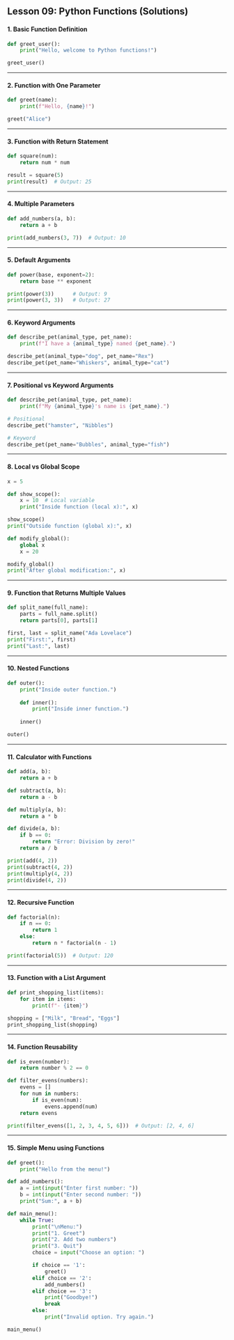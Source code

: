 
## **Lesson 09: Python Functions (Solutions)**


#### **1. Basic Function Definition**

```python
def greet_user():
    print("Hello, welcome to Python functions!")

greet_user()
```

---

#### **2. Function with One Parameter**

```python
def greet(name):
    print(f"Hello, {name}!")

greet("Alice")
```

---

#### **3. Function with Return Statement**

```python
def square(num):
    return num * num

result = square(5)
print(result)  # Output: 25
```

---

#### **4. Multiple Parameters**

```python
def add_numbers(a, b):
    return a + b

print(add_numbers(3, 7))  # Output: 10
```

---

#### **5. Default Arguments**

```python
def power(base, exponent=2):
    return base ** exponent

print(power(3))      # Output: 9
print(power(3, 3))   # Output: 27
```

---

#### **6. Keyword Arguments**

```python
def describe_pet(animal_type, pet_name):
    print(f"I have a {animal_type} named {pet_name}.")

describe_pet(animal_type="dog", pet_name="Rex")
describe_pet(pet_name="Whiskers", animal_type="cat")
```

---

#### **7. Positional vs Keyword Arguments**

```python
def describe_pet(animal_type, pet_name):
    print(f"My {animal_type}'s name is {pet_name}.")

# Positional
describe_pet("hamster", "Nibbles")

# Keyword
describe_pet(pet_name="Bubbles", animal_type="fish")
```

---

#### **8. Local vs Global Scope**

```python
x = 5

def show_scope():
    x = 10  # Local variable
    print("Inside function (local x):", x)

show_scope()
print("Outside function (global x):", x)

def modify_global():
    global x
    x = 20

modify_global()
print("After global modification:", x)
```

---

#### **9. Function that Returns Multiple Values**

```python
def split_name(full_name):
    parts = full_name.split()
    return parts[0], parts[1]

first, last = split_name("Ada Lovelace")
print("First:", first)
print("Last:", last)
```

---

#### **10. Nested Functions**

```python
def outer():
    print("Inside outer function.")
    
    def inner():
        print("Inside inner function.")
    
    inner()

outer()
```

---

#### **11. Calculator with Functions**

```python
def add(a, b):
    return a + b

def subtract(a, b):
    return a - b

def multiply(a, b):
    return a * b

def divide(a, b):
    if b == 0:
        return "Error: Division by zero!"
    return a / b

print(add(4, 2))
print(subtract(4, 2))
print(multiply(4, 2))
print(divide(4, 2))
```

---

#### **12. Recursive Function**

```python
def factorial(n):
    if n == 0:
        return 1
    else:
        return n * factorial(n - 1)

print(factorial(5))  # Output: 120
```

---

#### **13. Function with a List Argument**

```python
def print_shopping_list(items):
    for item in items:
        print(f"- {item}")

shopping = ["Milk", "Bread", "Eggs"]
print_shopping_list(shopping)
```

---

#### **14. Function Reusability**

```python
def is_even(number):
    return number % 2 == 0

def filter_evens(numbers):
    evens = []
    for num in numbers:
        if is_even(num):
            evens.append(num)
    return evens

print(filter_evens([1, 2, 3, 4, 5, 6]))  # Output: [2, 4, 6]
```

---

#### **15. Simple Menu using Functions**

```python
def greet():
    print("Hello from the menu!")

def add_numbers():
    a = int(input("Enter first number: "))
    b = int(input("Enter second number: "))
    print("Sum:", a + b)

def main_menu():
    while True:
        print("\nMenu:")
        print("1. Greet")
        print("2. Add two numbers")
        print("3. Quit")
        choice = input("Choose an option: ")

        if choice == '1':
            greet()
        elif choice == '2':
            add_numbers()
        elif choice == '3':
            print("Goodbye!")
            break
        else:
            print("Invalid option. Try again.")

main_menu()
```

